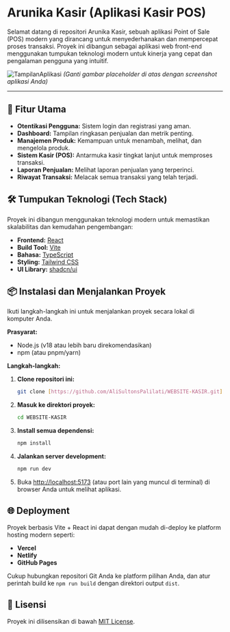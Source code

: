 # Arunika Kasir (Aplikasi Kasir POS)

Selamat datang di repositori Arunika Kasir, sebuah aplikasi Point of Sale (POS) modern yang dirancang untuk menyederhanakan dan mempercepat proses transaksi. Proyek ini dibangun sebagai aplikasi web front-end menggunakan tumpukan teknologi modern untuk kinerja yang cepat dan pengalaman pengguna yang intuitif.

![TampilanAplikasi](https://via.placeholder.com/800x400.png?text=Sisipkan+Screenshot+Aplikasi+Anda+Di+Sini)
*(Ganti gambar placeholder di atas dengan screenshot aplikasi Anda)*

---

## 🚀 Fitur Utama

* **Otentikasi Pengguna:** Sistem login dan registrasi yang aman.
* **Dashboard:** Tampilan ringkasan penjualan dan metrik penting.
* **Manajemen Produk:** Kemampuan untuk menambah, melihat, dan mengelola produk.
* **Sistem Kasir (POS):** Antarmuka kasir tingkat lanjut untuk memproses transaksi.
* **Laporan Penjualan:** Melihat laporan penjualan yang terperinci.
* **Riwayat Transaksi:** Melacak semua transaksi yang telah terjadi.

## 🛠️ Tumpukan Teknologi (Tech Stack)

Proyek ini dibangun menggunakan teknologi modern untuk memastikan skalabilitas dan kemudahan pengembangan:

* **Frontend:** [React](https://reactjs.org/)
* **Build Tool:** [Vite](https://vitejs.dev/)
* **Bahasa:** [TypeScript](https://www.typescriptlang.org/)
* **Styling:** [Tailwind CSS](https://tailwindcss.com/)
* **UI Library:** [shadcn/ui](https://ui.shadcn.com/)

## 📦 Instalasi dan Menjalankan Proyek

Ikuti langkah-langkah ini untuk menjalankan proyek secara lokal di komputer Anda.

**Prasyarat:**
* Node.js (v18 atau lebih baru direkomendasikan)
* npm (atau pnpm/yarn)

**Langkah-langkah:**

1.  **Clone repositori ini:**
    ```bash
    git clone [https://github.com/AliSultonsPalilati/WEBSITE-KASIR.git](https://github.com/AliSultonsPalilati/WEBSITE-KASIR.git)
    ```

2.  **Masuk ke direktori proyek:**
    ```bash
    cd WEBSITE-KASIR
    ```

3.  **Install semua dependensi:**
    ```bash
    npm install
    ```

4.  **Jalankan server development:**
    ```bash
    npm run dev
    ```

5.  Buka [http://localhost:5173](http://localhost:5173) (atau port lain yang muncul di terminal) di browser Anda untuk melihat aplikasi.

## 🌐 Deployment

Proyek berbasis Vite + React ini dapat dengan mudah di-deploy ke platform hosting modern seperti:

* **Vercel**
* **Netlify**
* **GitHub Pages**

Cukup hubungkan repositori Git Anda ke platform pilihan Anda, dan atur perintah build ke `npm run build` dengan direktori output `dist`.

## 📝 Lisensi

Proyek ini dilisensikan di bawah [MIT License](LICENSE).